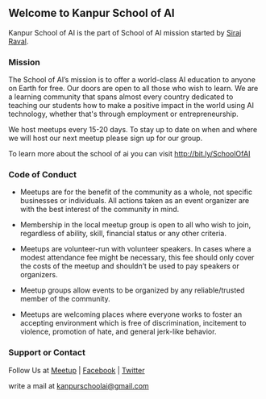 ## Welcome to Kanpur School of AI

Kanpur School of AI is the part of School of AI mission started by [Siraj Raval](http://www.sirajraval.com/).

### Mission

The School of AI’s mission is to offer a world-class AI education to anyone on Earth for free. Our doors are open to all those who wish to learn. We are a learning community that spans almost every country dedicated to teaching our students how to make a positive impact in the world using AI technology, whether that's through employment or entrepreneurship.

We host meetups every 15-20 days. To stay up to date on when and where we will host our next meetup please sign up for our group. 

To learn more about the school of ai you can visit http://bit.ly/SchoolOfAI

### Code of Conduct

  * Meetups are for the benefit of the community as a whole, not specific businesses or individuals. All actions taken as an event organizer are with the best interest of the community in mind.

  * Membership in the local meetup group is open to all who wish to join, regardless of ability, skill, financial status or any other criteria.

  * Meetups are volunteer-run with volunteer speakers. In cases where a modest attendance fee might be necessary, this fee should only cover the costs of the meetup and shouldn’t be used to pay speakers or organizers.

  * Meetup groups allow events to be organized by any reliable/trusted member of the community.

  * Meetups are welcoming places where everyone works to foster an accepting environment which is free of discrimination, incitement to violence, promotion of hate, and general jerk-like behavior.

### Support or Contact

Follow Us at [Meetup](https://www.meetup.com/Kanpur-School-of-AI/) | [Facebook](https://www.facebook.com/pg/KanpurSchoolAI/) | [Twitter](https://www.twitter.com/AiKanpur)

write a mail at [kanpurschoolai@gmail.com](kanpurschoolai@gmail.com)
